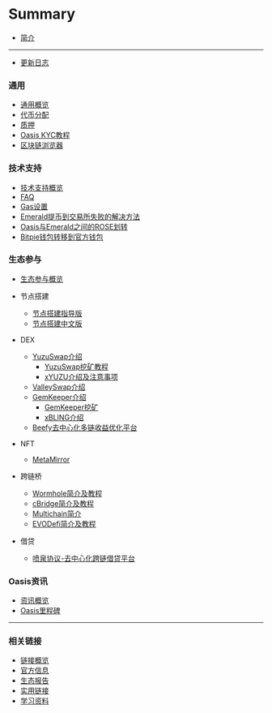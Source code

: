 # Summary

- [简介](README.md)

------
- [更新日志](./更新日志.md)

### 通用
  - [通用概览](./general/通用概览.md)
  - [代币分配](./general/coin/coin.md)
  - [质押](./general/质押.md)
  - [Oasis KYC教程](./general/oasis_kyc/oasis_kyc.md)
  - [区块链浏览器](./general/browser/browser.md)

### 技术支持

- [技术支持概览](./dev_support/概览.md)
- [FAQ](./dev_support/FAQ.md)
- [Gas设置](./dev_support/Gas设置/Gas设置.md)
- [Emerald提币到交易所失败的解决方法](./dev_support/Emerald提币到币安失败解决方法.md)
- [Oasis与Emerald之间的ROSE划转](./dev_support/Oasis与Emerald之间的ROSE划转/Oasis与Emerald之间的ROSE划转.md)
- [Bitpie钱包转移到官方钱包](./dev_support/BitPie钱包转移到官方钱包.md)


### 生态参与

- [生态参与概览](./ecosystem_paticipate/概览.md)
- 节点搭建
  - [节点搭建指导版](./ecosystem_paticipate/node/节点搭建指导版.md)
  - [节点搭建中文版](./ecosystem_paticipate/node/节点搭建中文版.md)

- DEX
  - [YuzuSwap介绍](./ecosystem_paticipate/dex/yuzuswap/YuzuSwap介绍.md)
    - [YuzuSwap挖矿教程](https://medium.com/@little-white/yuzu-%E6%8C%96%E7%9F%BF%E6%94%BB%E7%95%A5-f192ff18b9a1)
    - [xYUZU介绍及注意事项](./ecosystem_paticipate/dex/yuzuswap/xYUZU介绍及注意事项.md)
  - [ValleySwap介绍](./ecosystem_paticipate/dex/ValleySwap/ValleySwap.md)
  - [GemKeeper介绍](./ecosystem_paticipate/dex/GemKeeper/GemKeeper-Introduce.md)
    - [GemKeeper挖矿](./ecosystem_paticipate/dex/GemKeeper/gemkeeper-mining.md)
    - [xBLING介绍](./ecosystem_paticipate/dex/GemKeeper/xBLING/xBLING-Introduce.md)
  - [Beefy去中心化多链收益优化平台](./ecosystem_paticipate/dex/Beefy/Beefy.md)

- NFT
  - [MetaMirror](ecosystem_paticipate/nft/MetaMirror.md)
- 跨链桥
  - [Wormhole简介及教程](ecosystem_paticipate/bridge/wormhole/Wormhole简介及教程.md)
  - [cBridge简介及教程](ecosystem_paticipate/bridge/cbridge/cBridge简介及教程.md)
  - [Multichain简介](ecosystem_paticipate/bridge/Multichain/Multichain简介.md)
  - [EVODefi简介及教程](ecosystem_paticipate/bridge/EVODeFi/EVODeFi简介及教程.md)
- 借贷
  - [喷泉协议-去中心化跨链借贷平台](ecosystem_paticipate/lending/FountainProtocol/FountainProtocol.md)

### Oasis资讯

- [资讯概览](./oasis_info/概览.md)
- [Oasis里程碑](./oasis_info/Oasis里程碑.md)
------



### 相关链接

- [链接概览](./links/概览.md)
- [官方信息](./links/官方信息.md)
- [生态报告](./links/生态报告.md)
- [实用链接](./links/实用链接.md)
- [学习资料](./links/学习资料.md)
